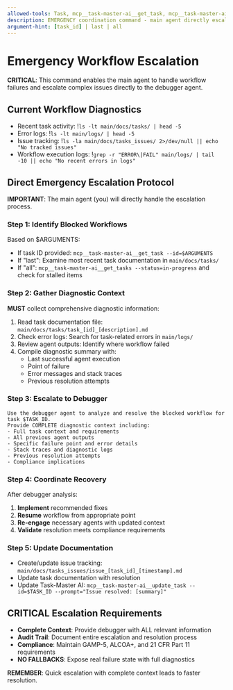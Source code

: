 ```yaml
---
allowed-tools: Task, mcp__task-master-ai__get_task, mcp__task-master-ai__get_tasks, mcp__task-master-ai__update_task, Read, Write, Grep, Glob
description: EMERGENCY coordination command - main agent directly escalates blocked workflows to debugger agent with full diagnostic context
argument-hint: [task_id] | last | all
---
```


# Emergency Workflow Escalation

**CRITICAL**: This command enables the main agent to handle workflow failures and escalate complex issues directly to the debugger agent.

## Current Workflow Diagnostics

- Recent task activity: !`ls -lt main/docs/tasks/ | head -5`
- Error logs: !`ls -lt main/logs/ | head -5`
- Issue tracking: !`ls -la main/docs/tasks_issues/ 2>/dev/null || echo "No tracked issues"`
- Workflow execution logs: !`grep -r "ERROR\|FAIL" main/logs/ | tail -10 || echo "No recent errors in logs"`

## Direct Emergency Escalation Protocol

**IMPORTANT**: The main agent (you) will directly handle the escalation process.

### Step 1: Identify Blocked Workflows
Based on $ARGUMENTS:
- If task ID provided: `mcp__task-master-ai__get_task --id=$ARGUMENTS`
- If "last": Examine most recent task documentation in `main/docs/tasks/`
- If "all": `mcp__task-master-ai__get_tasks --status=in-progress` and check for stalled items

### Step 2: Gather Diagnostic Context
**MUST** collect comprehensive diagnostic information:
1. Read task documentation file: `main/docs/tasks/task_[id]_[description].md`
2. Check error logs: Search for task-related errors in `main/logs/`
3. Review agent outputs: Identify where workflow failed
4. Compile diagnostic summary with:
   - Last successful agent execution
   - Point of failure
   - Error messages and stack traces
   - Previous resolution attempts

### Step 3: Escalate to Debugger
```
Use the debugger agent to analyze and resolve the blocked workflow for task $TASK_ID.
Provide COMPLETE diagnostic context including:
- Full task context and requirements
- All previous agent outputs
- Specific failure point and error details
- Stack traces and diagnostic logs
- Previous resolution attempts
- Compliance implications
```

### Step 4: Coordinate Recovery
After debugger analysis:
1. **Implement** recommended fixes
2. **Resume** workflow from appropriate point
3. **Re-engage** necessary agents with updated context
4. **Validate** resolution meets compliance requirements

### Step 5: Update Documentation
- Create/update issue tracking: `main/docs/tasks_issues/issue_[task_id]_[timestamp].md`
- Update task documentation with resolution
- Update Task-Master AI: `mcp__task-master-ai__update_task --id=$TASK_ID --prompt="Issue resolved: [summary]"`

## **CRITICAL** Escalation Requirements

- **Complete Context**: Provide debugger with ALL relevant information
- **Audit Trail**: Document entire escalation and resolution process
- **Compliance**: Maintain GAMP-5, ALCOA+, and 21 CFR Part 11 requirements
- **NO FALLBACKS**: Expose real failure state with full diagnostics

**REMEMBER**: Quick escalation with complete context leads to faster resolution.
